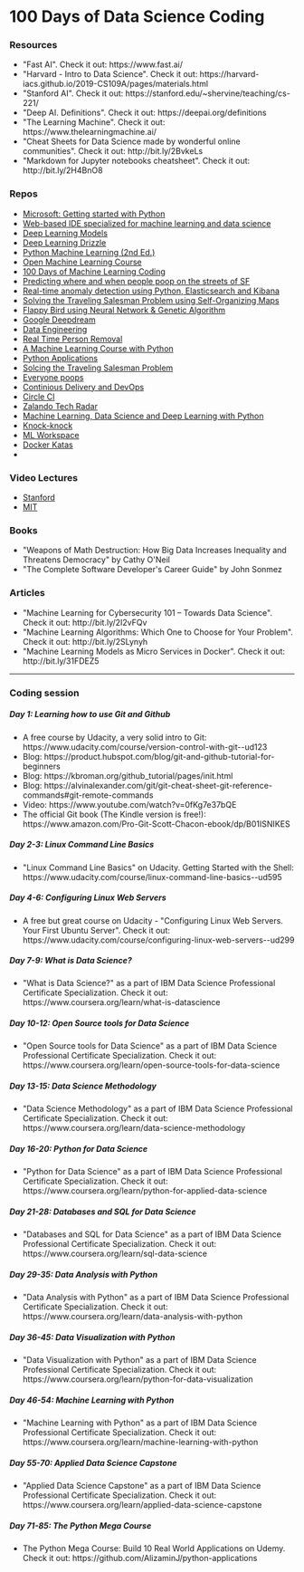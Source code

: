 <h1> 100 Days of Data Science Coding </h1>

<h3>Resources</h3>
<ul>
  <li>"Fast AI". Check it out: https://www.fast.ai/</li>
  <li>"Harvard - Intro to Data Science". Check it out: https://harvard-iacs.github.io/2019-CS109A/pages/materials.html</li>
  <li>"Stanford AI". Check it out: https://stanford.edu/~shervine/teaching/cs-221/</li>
  <li>"Deep AI. Definitions". Check it out: https://deepai.org/definitions  </li>
  <li>"The Learning Machine". Check it out: https://www.thelearningmachine.ai/  </li>
  <li>"Cheat Sheets for Data Science made by wonderful online communities". Check it out: http://bit.ly/2BvkeLs  </li>
  <li>"Markdown for Jupyter notebooks cheatsheet". Check it out: http://bit.ly/2H4BnO8    </li>
</ul>

<h3>Repos </h3>
<ul>
  <li><a href="https://github.com/AlizaminJ/c9-python-getting-started">Microsoft: Getting started with Python</a></li>
  <li><a href="https://github.com/AlizaminJ/ml-workspace">Web-based IDE specialized for machine learning and data science</a></li>
  <li><a href="https://github.com/AlizaminJ/deeplearning-models">Deep Learning Models</a></li>
  <li><a href="https://github.com/AlizaminJ/deep-learning-drizzle">Deep Learning Drizzle</a></li>
  <li><a href="https://github.com/AlizaminJ/python-machine-learning-book-2nd-edition">Python Machine Learning (2nd Ed.)</a></li>
  <li><a href="https://github.com/AlizaminJ/mlcourse.ai">Open Machine Learning Course</a></li>
  <li><a href="https://github.com/AlizaminJ/100-Days-Of-ML-Code">100 Days of Machine Learning Coding</a></li>
  <li><a href="https://github.com/AlizaminJ/everyone-poops">Predicting where and when people poop on the streets of SF</a></li>
  <li><a href="https://github.com/AlizaminJ/datastream.io">Real-time anomaly detection using Python, Elasticsearch and Kibana</a></li>
  <li><a href="https://github.com/AlizaminJ/som-tsp">Solving the Traveling Salesman Problem using Self-Organizing Maps</a></li>
  <li><a href="https://github.com/AlizaminJ/Machine-Learning-Flappy-Bird">Flappy Bird using Neural Network & Genetic Algorithm</a></li>
  <li><a href="https://github.com/AlizaminJ/deepdream">Google Deepdream</a></li>
  <li><a href="https://github.com/AlizaminJ/Data-Engineering">Data Engineering</a></li>
  <li><a href="https://github.com/AlizaminJ/Real-Time-Person-Removal">Real Time Person Removal</a></li>
  <li><a href="https://github.com/AlizaminJ/machine-learning-course">A Machine Learning Course with Python</a></li>
  <li><a href="https://github.com/AlizaminJ/python-applications">Python Applications</a></li>
  <li><a href="https://github.com/AlizaminJ/som-tsp">Solcing the Traveling Salesman Problem</a></li>
  <li><a href="https://github.com/AlizaminJ/everyone-poops">Everyone poops</a></li>
  <li><a href="https://github.com/AlizaminJ/ca-project">Continious Delivery and DevOps</a></li>
  <li><a href="https://github.com/AlizaminJ/circle-ci-workshop">Circle CI</a></li>
  <li><a href="https://github.com/AlizaminJ/tech-radar">Zalando Tech Radar</a></li>
  <li><a href="https://github.com/AlizaminJ/ML-DS-DL-Python">Machine Learning, Data Science and Deep Learning with Python</a></li>
  <li><a href="https://github.com/AlizaminJ/knockknock">Knock-knock</a></li>
  <li><a href="https://github.com/AlizaminJ/ml-workspace">ML Workspace</a></li>
  <li><a href="https://github.com/AlizaminJ/docker-katas">Docker Katas</a></li>
  <li><a href=""></a></li>
</ul>

<h3>Video Lectures </h3>
<ul>
  <li><a href="https://www.youtube.com/user/stanfordonline/playlists">Stanford</a></li>
  <li><a href="https://www.youtube.com/user/MIT/playlists">MIT</a></li>
</ul>

<h3>Books </h3>
<ul>
  <li>"Weapons of Math Destruction: How Big Data Increases Inequality and Threatens Democracy" by Cathy O'Neil  </li>
  <li>"The Complete Software Developer's Career Guide" by John Sonmez  </li>
</ul>
<h3>Articles</h3>
<ul>
  <li>"Machine Learning for Cybersecurity 101 – Towards Data Science". Check it out: http://bit.ly/2I2vFQv  </li>
  <li>"Machine Learning Algorithms: Which One to Choose for Your Problem". Check it out: http://bit.ly/2SLynyh  </li>
  <li>"Machine Learning Models as Micro Services in Docker". Check it out: http://bit.ly/31FDEZ5  </li>
</ul>

<hr>

<h3>Coding session</h3>
<h5> Day 1: Learning how to use Git and Github</h5>
<ul>
<li> A free course by Udacity, a very solid intro to Git: https://www.udacity.com/course/version-control-with-git--ud123 </li> 
<li> Blog: https://product.hubspot.com/blog/git-and-github-tutorial-for-beginners </li>
<li> Blog: https://kbroman.org/github_tutorial/pages/init.html </li>
<li> Blog: https://alvinalexander.com/git/git-cheat-sheet-git-reference-commands#git-remote-commands </li>
<li> Video: https://www.youtube.com/watch?v=0fKg7e37bQE </li>
<li> The official Git book (The Kindle version is free!): https://www.amazon.com/Pro-Git-Scott-Chacon-ebook/dp/B01ISNIKES </li>
</ul>

<h5> Day 2-3: Linux Command Line Basics </h5>
<ul>
<li>"Linux Command Line Basics" on Udacity. Getting Started with the Shell: https://www.udacity.com/course/linux-command-line-basics--ud595</li>
</ul>

<h5> Day 4-6: Configuring Linux Web Servers </h5>
<ul>
<li>
A free but great course on Udacity - "Configuring Linux Web Servers. Your First Ubuntu Server". Check it out: https://www.udacity.com/course/configuring-linux-web-servers--ud299
</li>
</ul>

<h5> Day 7-9: What is Data Science? </h5>
<ul>
<li>
"What is Data Science?" as a part of  IBM Data Science Professional Certificate Specialization. Check it out: https://www.coursera.org/learn/what-is-datascience
</li>
</ul>

<h5> Day 10-12: Open Source tools for Data Science </h5>
<ul>
<li>
"Open Source tools for Data Science" as a part of  IBM Data Science Professional Certificate Specialization. Check it out: https://www.coursera.org/learn/open-source-tools-for-data-science
</li>
</ul>
 
<h5> Day 13-15: Data Science Methodology </h5>
<ul>
<li>
"Data Science Methodology" as a part of  IBM Data Science Professional Certificate Specialization. Check it out: https://www.coursera.org/learn/data-science-methodology
</li>
</ul>

<h5> Day 16-20: Python for Data Science </h5> 
<ul>
<li>
"Python for Data Science" as a part of IBM Data Science Professional Certificate Specialization. Check it out: https://www.coursera.org/learn/python-for-applied-data-science
</li>
</ul>

<h5> Day 21-28: Databases and SQL for Data Science</h5>
<ul>
<li>
"Databases and SQL for Data Science" as a part of IBM Data Science Professional Certificate Specialization. Check it out: https://www.coursera.org/learn/sql-data-science
</li>
</ul>

<h5> Day 29-35: Data Analysis with Python </h5> 
<ul>
<li>
"Data Analysis with Python" as a part of IBM Data Science Professional Certificate Specialization. 
Check it out: https://www.coursera.org/learn/data-analysis-with-python
</li>
</ul>

<h5> Day 36-45: Data Visualization with Python </h5>
<ul>
<li>
"Data Visualization with Python" as a part of IBM Data Science Professional Certificate Specialization. 
Check it out: https://www.coursera.org/learn/python-for-data-visualization
</li>
</ul>

<h5> Day 46-54: Machine Learning with Python </h5>
<ul>
<li>
"Machine Learning with Python" as a part of IBM Data Science Professional Certificate Specialization. 
Check it out: https://www.coursera.org/learn/machine-learning-with-python
</li>
</ul>

<h5> Day 55-70: Applied Data Science Capstone </h5>
<ul>
<li>
"Applied Data Science Capstone" as a part of IBM Data Science Professional Certificate Specialization. 
Check it out: https://www.coursera.org/learn/applied-data-science-capstone
</li>
</ul>

<h5> Day 71-85: The Python Mega Course </h5>
<ul>
<li>
The Python Mega Course: Build 10 Real World Applications on Udemy. Check it out: https://github.com/AlizaminJ/python-applications
</li>
</ul>



